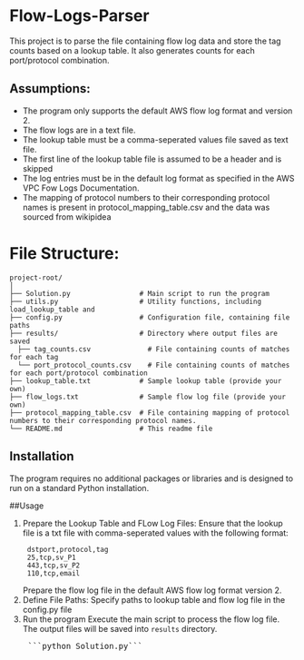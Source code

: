 # Flow-Logs-Parser
This project is to parse the file containing flow log data and store the tag counts based on a lookup table. It also generates counts for each port/protocol combination.

## Assumptions:
- The program only supports the default AWS flow log format and version 2.
- The flow logs are in a text file.
- The lookup table must be a comma-seperated values file saved as text file.
- The first line of the lookup table file is assumed to be a header and is skipped
- The log entries must be in the default log format as specified in the AWS VPC Fow Logs Documentation.
- The mapping of protocol numbers to their corresponding protocol names is present in protocol_mapping_table.csv and the data was sourced from wikipidea

# File Structure:
```
project-root/
│
├── Solution.py                 # Main script to run the program
├── utils.py                    # Utility functions, including load_lookup_table and 
├── config.py                   # Configuration file, containing file paths
├── results/                    # Directory where output files are saved
  ├── tag_counts.csv              # File containing counts of matches for each tag
  └── port_protocol_counts.csv    # File containing counts of matches for each port/protocol combination 
├── lookup_table.txt            # Sample lookup table (provide your own)
├── flow_logs.txt               # Sample flow log file (provide your own)
├── protocol_mapping_table.csv  # File containing mapping of protocol numbers to their corresponding protocol names.
└── README.md                   # This readme file
```

## Installation
The program requires no additional packages or libraries and is designed to run on a standard Python installation.  

##Usage
1. Prepare the Lookup Table and FLow Log Files:
    Ensure that the lookup file is a txt file with comma-seperated values with the following format:
   ```
    dstport,protocol,tag
    25,tcp,sv_P1
    443,tcp,sv_P2
    110,tcp,email
   ```
   Prepare the flow log file in the default AWS flow log format version 2.
3. Define File Paths:
    Specify paths to lookup table and flow log file in the config.py file
4. Run the program
    Execute the main script to process the flow log file. The output files will be saved into `results` directory.
    <pre> ```python Solution.py``` </pre> 

